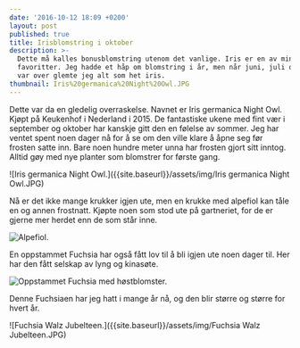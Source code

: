 ```yaml
---
date: '2016-10-12 18:09 +0200'
layout: post
published: true
title: Irisblomstring i oktober
description: >-
  Dette må kalles bonusblomstring utenom det vanlige. Iris er en av mine
  favoritter. Jeg hadde et håp om blomstring i år, men når juni, juli og august
  var over glemte jeg alt som het iris.
thumbnail: Iris%20germanica%20Night%20Owl.JPG
---
```


Dette var da en gledelig overraskelse. Navnet er Iris germanica Night Owl. Kjøpt på Keukenhof i Nederland i 2015. De fantastiske ukene med fint vær i september og oktober har kanskje gitt den en følelse av sommer. Jeg har ventet spent noen dager nå for å se om den ville klare å åpne seg før frosten satte inn. Bare noen hundre meter unna har frosten gjort sitt inntog. Alltid gøy med nye planter som blomstrer for første gang.

![Iris germanica Night Owl.]({{site.baseurl}}/assets/img/Iris germanica Night Owl.JPG)

Nå er det ikke mange krukker igjen ute, men en krukke med alpefiol kan tåle en og annen frostnatt. Kjøpte noen som stod ute på gartneriet, for de er gjerne mer herdet enn de som står inne. 

![Alpefiol.]({{site.baseurl}}/assets/img/Alpefiol.JPG)

En oppstammet Fuchsia har også fått lov til å bli igjen ute noen dager til. Her har den fått selskap av lyng og kinasøte.

![Oppstammet Fuchsia med høstblomster.]({{site.baseurl}}/assets/img/Oppstammet%20Fuchsia%20sammen%20med%20h%C3%B8stblomster.JPG)

Denne Fuchsiaen har jeg hatt i mange år nå, og den blir større og større for hvert år.

![Fuchsia Walz Jubelteen.]({{site.baseurl}}/assets/img/Fuchsia Walz Jubelteen.JPG)
